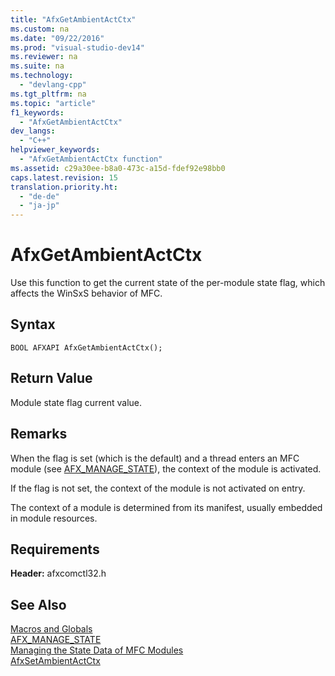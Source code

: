 ```yaml
---
title: "AfxGetAmbientActCtx"
ms.custom: na
ms.date: "09/22/2016"
ms.prod: "visual-studio-dev14"
ms.reviewer: na
ms.suite: na
ms.technology: 
  - "devlang-cpp"
ms.tgt_pltfrm: na
ms.topic: "article"
f1_keywords: 
  - "AfxGetAmbientActCtx"
dev_langs: 
  - "C++"
helpviewer_keywords: 
  - "AfxGetAmbientActCtx function"
ms.assetid: c29a30ee-b8a0-473c-a15d-fdef92e98bb0
caps.latest.revision: 15
translation.priority.ht: 
  - "de-de"
  - "ja-jp"
---
```

# AfxGetAmbientActCtx
Use this function to get the current state of the per-module state flag, which affects the WinSxS behavior of MFC.  
  
## Syntax  
  
```  
BOOL AFXAPI AfxGetAmbientActCtx();   
```  
  
## Return Value  
 Module state flag current value.  
  
## Remarks  
 When the flag is set (which is the default) and a thread enters an MFC module (see [AFX_MANAGE_STATE](../vs140/afx_manage_state.md)), the context of the module is activated.  
  
 If the flag is not set, the context of the module is not activated on entry.  
  
 The context of a module is determined from its manifest, usually embedded in module resources.  
  
## Requirements  
 **Header:** afxcomctl32.h  
  
## See Also  
 [Macros and Globals](../vs140/mfc-macros-and-globals.md)   
 [AFX_MANAGE_STATE](../vs140/afx_manage_state.md)   
 [Managing the State Data of MFC Modules](../vs140/managing-the-state-data-of-mfc-modules.md)   
 [AfxSetAmbientActCtx](../vs140/afxsetambientactctx.md)